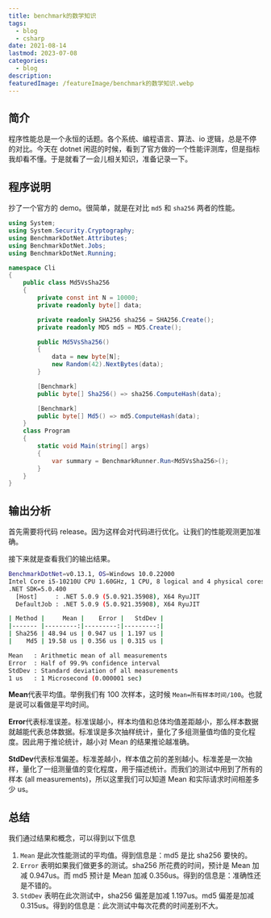 ```yaml
---
title: benchmark的数学知识
tags:
  - blog
  - csharp
date: 2021-08-14
lastmod: 2023-07-08
categories:
  - blog
description: 
featuredImage: /featureImage/benchmark的数学知识.webp
---
```


## 简介

程序性能总是一个永恒的话题。各个系统、编程语言、算法、io 逻辑，总是不停的对比。今天在 dotnet 闲逛的时候，看到了官方做的一个性能评测库，但是指标我却看不懂。于是就看了一会儿相关知识，准备记录一下。

## 程序说明

抄了一个官方的 demo。很简单，就是在对比 `md5` 和 `sha256` 两者的性能。

```cs
using System;
using System.Security.Cryptography;
using BenchmarkDotNet.Attributes;
using BenchmarkDotNet.Jobs;
using BenchmarkDotNet.Running;

namespace Cli
{
    public class Md5VsSha256
    {
        private const int N = 10000;
        private readonly byte[] data;

        private readonly SHA256 sha256 = SHA256.Create();
        private readonly MD5 md5 = MD5.Create();

        public Md5VsSha256()
        {
            data = new byte[N];
            new Random(42).NextBytes(data);
        }

        [Benchmark]
        public byte[] Sha256() => sha256.ComputeHash(data);

        [Benchmark]
        public byte[] Md5() => md5.ComputeHash(data);
    }
    class Program
    {
        static void Main(string[] args)
        {
            var summary = BenchmarkRunner.Run<Md5VsSha256>();
        }
    }
}
```

## 输出分析

首先需要将代码 release。因为这样会对代码进行优化。让我们的性能观测更加准确。

接下来就是查看我们的输出结果。

```bash
BenchmarkDotNet=v0.13.1, OS=Windows 10.0.22000
Intel Core i5-10210U CPU 1.60GHz, 1 CPU, 8 logical and 4 physical cores
.NET SDK=5.0.400
  [Host]     : .NET 5.0.9 (5.0.921.35908), X64 RyuJIT
  DefaultJob : .NET 5.0.9 (5.0.921.35908), X64 RyuJIT

| Method |     Mean |    Error |   StdDev |
|------- |---------:|---------:|---------:|
| Sha256 | 48.94 us | 0.947 us | 1.197 us |
|    Md5 | 19.58 us | 0.356 us | 0.315 us |

Mean   : Arithmetic mean of all measurements
Error  : Half of 99.9% confidence interval
StdDev : Standard deviation of all measurements
1 us   : 1 Microsecond (0.000001 sec)
```

**Mean**代表平均值。举例我们有 100 次样本，这时候 `Mean=所有样本时间/100`。也就是说可以看做是平均时间。

**Error**代表标准误差。标准误越小，样本均值和总体均值差距越小，那么样本数据就越能代表总体数据。标准误是多次抽样统计，量化了多组测量值均值的变化程度。因此用于推论统计，越小对 Mean 的结果推论越准确。

**StdDev**代表标准偏差。标准差越小，样本值之前的差别越小。标准差是一次抽样，量化了一组测量值的变化程度，用于描述统计。而我们的测试中用到了所有的样本 (all measurements)，所以这里我们可以知道 Mean 和实际请求时间相差多少 us。

## 总结

我们通过结果和概念，可以得到以下信息

1. `Mean` 是此次性能测试的平均值。得到信息是：md5 是比 sha256 要快的。
2. `Error` 表明如果我们做更多的测试。sha256 所花费的时间，预计是 Mean 加减 0.947us。而 md5 预计是 Mean 加减 0.356us。得到的信息是：准确性还是不错的。
3. `StdDev` 表明在此次测试中，sha256 偏差是加减 1.197us。md5 偏差是加减 0.315us。得到的信息是：此次测试中每次花费的时间差别不大。
